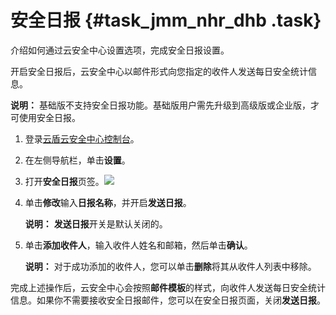 # 安全日报 {#task_jmm_nhr_dhb .task}

介绍如何通过云安全中心设置选项，完成安全日报设置。

开启安全日报后，云安全中心以邮件形式向您指定的收件人发送每日安全统计信息。

**说明：** 基础版不支持安全日报功能。基础版用户需先升级到高级版或企业版，才可使用安全日报。

1.  登录[云盾云安全中心控制台](https://yundun.console.aliyun.com/?p=sas)。
2.  在左侧导航栏，单击**设置**。
3.  打开**安全日报**页签。![](http://static-aliyun-doc.oss-cn-hangzhou.aliyuncs.com/assets/img/146808/156093738549736_zh-CN.png)


4.  单击**修改**输入**日报名称**，并开启**发送日报**。 

    **说明：** **发送日报**开关是默认关闭的。

5.  单击**添加收件人**，输入收件人姓名和邮箱，然后单击**确认**。 

    **说明：** 对于成功添加的收件人，您可以单击**删除**将其从收件人列表中移除。


完成上述操作后，云安全中心会按照**邮件模板**的样式，向收件人发送每日安全统计信息。如果你不需要接收安全日报邮件，您可以在安全日报页面，关闭**发送日报**。

